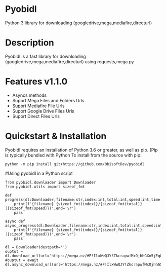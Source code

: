 # Pyobidl
Python 3 library for downloading (googledrive,mega,mediafire,directurl)
# Description
Pyobidl is a fast library for downloading (googledrive,mega,mediafire,directurl) using requests,mega.py
# Features v1.1.0
- Asyncs methods
- Suport Mega Files and Folders Urls
- Suport Mediafire File Urls
- Suport Google Drive Files Urls
- Suport Direct Files Urls
# Quickstart & Installation
Pyobidl requires an installation of Python 3.6 or greater, as well as pip. (Pip is typically bundled with Python 
To install from the source with pip:
```
python -m pip install git+https://github.com/ObisoftDev/pyobidl
```
#Using pyobidl in a Python script
```
from pyobidl.downloader import Downloader
from pyobidl.utils import sizeof_fmt

def progress(dl:Downloader,filename:str,index:int,total:int,speed:int,time:int,args:tuple=None):
    print(f'{filename} {sizeof_fmt(index)}/{sizeof_fmt(total)} ({sizeof_fmt(speed)})',end='\r')
    pass
    
async def async_progress(dl:Downloader,filename:str,index:int,total:int,speed:int,time:int,args:tuple=None):
    print(f'{filename} {sizeof_fmt(index)}/{sizeof_fmt(total)} ({sizeof_fmt(speed)})',end='\r')
    pass
    
dl = Downloader(destpath='')
ouptut = dl.download_url(url='https://mega.nz/#F!IlxWwQJY!ZkcrapwfMxOjhhGXn5jEqQ',progressfunc=progress)
#ouptut = await dl.async_download_url(url='https://mega.nz/#F!IlxWwQJY!ZkcrapwfMxOjhhGXn5jEqQ',progressfunc=async_progress)
```
